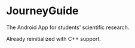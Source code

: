 # JourneyGuide

The Android App for students' scientific research.

Already reinitialized with C++ support.